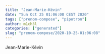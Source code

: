 ```yaml
---
title: "Jean-Marie-Kévin"
date: "Sun Oct 25 01:06:08 CEST 2020"
tags: ["prenom-compose", "pipotron"]
author: m1ch3l
categories: ["generated"]
slug: "prenom-compose/2020-10-25-01:06:08"
---
```


Jean-Marie-Kévin
